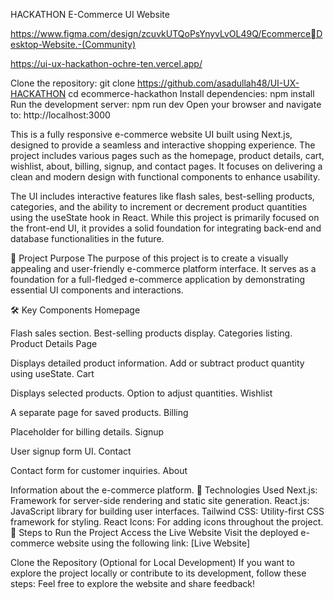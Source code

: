 HACKATHON E-Commerce UI Website

https://www.figma.com/design/zcuvkUTQoPsYnyvLvOL49Q/Ecommerce￾Desktop-Website.-(Community)

https://ui-ux-hackathon-ochre-ten.vercel.app/

Clone the repository:
git clone https://github.com/asadullah48/UI-UX-HACKATHON
cd ecommerce-hackathon
Install dependencies:
npm install
Run the development server:
npm run dev
Open your browser and navigate to:
http://localhost:3000

This is a fully responsive e-commerce website UI built using Next.js, designed to provide a seamless and interactive shopping experience. The project includes various pages such as the homepage, product details, cart, wishlist, about, billing, signup, and contact pages. It focuses on delivering a clean and modern design with functional components to enhance usability.

The UI includes interactive features like flash sales, best-selling products, categories, and the ability to increment or decrement product quantities using the useState hook in React. While this project is primarily focused on the front-end UI, it provides a solid foundation for integrating back-end and database functionalities in the future.

🚀 Project Purpose
The purpose of this project is to create a visually appealing and user-friendly e-commerce platform interface. It serves as a foundation for a full-fledged e-commerce application by demonstrating essential UI components and interactions.

🛠️ Key Components
Homepage

Flash sales section.
Best-selling products display.
Categories listing.
Product Details Page

Displays detailed product information.
Add or subtract product quantity using useState.
Cart

Displays selected products.
Option to adjust quantities.
Wishlist

A separate page for saved products.
Billing

Placeholder for billing details.
Signup

User signup form UI.
Contact

Contact form for customer inquiries.
About

Information about the e-commerce platform.
🧰 Technologies Used
Next.js: Framework for server-side rendering and static site generation.
React.js: JavaScript library for building user interfaces.
Tailwind CSS: Utility-first CSS framework for styling.
React Icons: For adding icons throughout the project.
🔧 Steps to Run the Project
Access the Live Website
Visit the deployed e-commerce website using the following link:
[Live Website]



Clone the Repository (Optional for Local Development)
If you want to explore the project locally or contribute to its development, follow these steps:
Feel free to explore the website and share feedback!